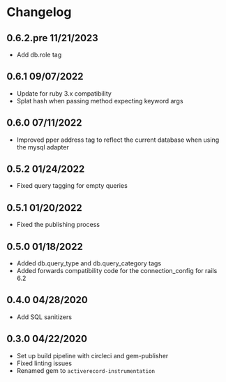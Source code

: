 Changelog
=========

## 0.6.2.pre 11/21/2023
  * Add db.role tag

## 0.6.1 09/07/2022
  * Update for ruby 3.x compatibility
  * Splat hash when passing method expecting keyword args

## 0.6.0 07/11/2022
  * Improved pper address tag to reflect the current database when using the mysql adapter

## 0.5.2 01/24/2022
  * Fixed query tagging for empty queries

## 0.5.1 01/20/2022
  * Fixed the publishing process

## 0.5.0 01/18/2022
  * Added db.query_type and db.query_category tags
  * Added forwards compatibility code for the connection_config for rails 6.2

## 0.4.0 04/28/2020
  * Add SQL sanitizers

## 0.3.0 04/22/2020
  * Set up build pipeline with circleci and gem-publisher
  * Fixed linting issues
  * Renamed gem to `activerecord-instrumentation`
